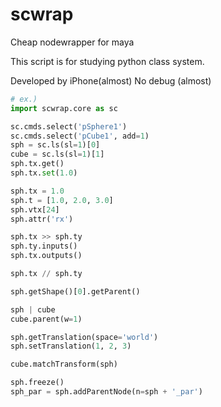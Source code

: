 # scwrap
Cheap nodewrapper for maya

This script is for studying python class system.

Developed by iPhone(almost)
No debug (almost)

```python
# ex.)
import scwrap.core as sc

sc.cmds.select('pSphere1')
sc.cmds.select('pCube1', add=1)
sph = sc.ls(sl=1)[0]
cube = sc.ls(sl=1)[1]
sph.tx.get()
sph.tx.set(1.0)

sph.tx = 1.0
sph.t = [1.0, 2.0, 3.0]
sph.vtx[24]
sph.attr('rx')

sph.tx >> sph.ty
sph.ty.inputs()
sph.tx.outputs()

sph.tx // sph.ty

sph.getShape()[0].getParent()

sph | cube
cube.parent(w=1)

sph.getTranslation(space='world')
sph.setTranslation(1, 2, 3)

cube.matchTransform(sph)

sph.freeze()
sph_par = sph.addParentNode(n=sph + '_par')

```